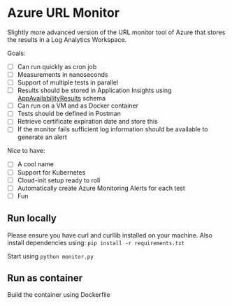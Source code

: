 # Azure URL Monitor

Slightly more advanced version of the URL monitor tool of Azure that stores the results in a Log Analytics Workspace.

Goals:
- [ ] Can run quickly as cron job
- [ ] Measurements in nanoseconds
- [ ] Support of multiple tests in parallel
- [ ] Results should be stored in Application Insights using [AppAvailabilityResults](docs/ApplicationInsightsData.md) schema
- [ ] Can run on a VM and as Docker container
- [ ] Tests should be defined in Postman
- [ ] Retrieve certificate expiration date and store this
- [ ] If the monitor fails sufficient log information should be available to generate an alert

Nice to have:
- [ ] A cool name
- [ ] Support for Kubernetes
- [ ] Cloud-init setup ready to roll
- [ ] Automatically create Azure Monitoring Alerts for each test
- [ ] Fun

## Run locally

Please ensure you have curl and curllib installed on your machine.
Also install dependencies using: `pip install -r requirements.txt`

Start using `python monitor.py`

## Run as container

Build the container using Dockerfile

